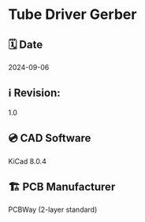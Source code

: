# Tube Driver Gerber

## 🗓️ Date
2024-09-06

## ℹ️ Revision:
1.0

## 💿 CAD Software
KiCad 8.0.4

## 🏗️ PCB Manufacturer
PCBWay (2-layer standard)